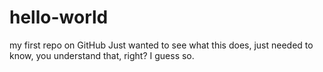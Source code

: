 # hello-world
my first repo on GitHub
Just wanted to see what this does, just needed to know, you understand that, right? I guess so.
